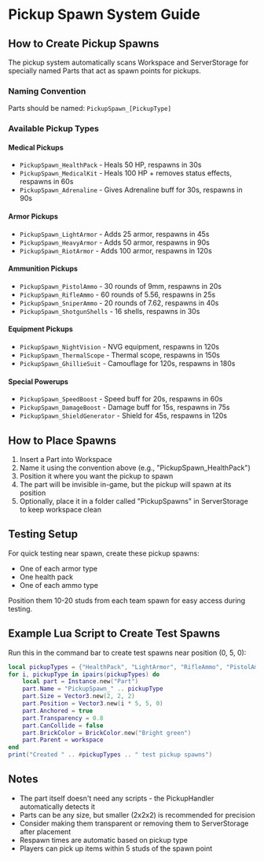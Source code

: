 # Pickup Spawn System Guide

## How to Create Pickup Spawns

The pickup system automatically scans Workspace and ServerStorage for specially named Parts that act as spawn points for pickups.

### Naming Convention
Parts should be named: `PickupSpawn_[PickupType]`

### Available Pickup Types

#### Medical Pickups
- `PickupSpawn_HealthPack` - Heals 50 HP, respawns in 30s
- `PickupSpawn_MedicalKit` - Heals 100 HP + removes status effects, respawns in 60s
- `PickupSpawn_Adrenaline` - Gives Adrenaline buff for 30s, respawns in 90s

#### Armor Pickups  
- `PickupSpawn_LightArmor` - Adds 25 armor, respawns in 45s
- `PickupSpawn_HeavyArmor` - Adds 50 armor, respawns in 90s
- `PickupSpawn_RiotArmor` - Adds 100 armor, respawns in 120s

#### Ammunition Pickups
- `PickupSpawn_PistolAmmo` - 30 rounds of 9mm, respawns in 20s
- `PickupSpawn_RifleAmmo` - 60 rounds of 5.56, respawns in 25s
- `PickupSpawn_SniperAmmo` - 20 rounds of 7.62, respawns in 40s
- `PickupSpawn_ShotgunShells` - 16 shells, respawns in 30s

#### Equipment Pickups
- `PickupSpawn_NightVision` - NVG equipment, respawns in 120s
- `PickupSpawn_ThermalScope` - Thermal scope, respawns in 150s
- `PickupSpawn_GhillieSuit` - Camouflage for 120s, respawns in 180s

#### Special Powerups
- `PickupSpawn_SpeedBoost` - Speed buff for 20s, respawns in 60s
- `PickupSpawn_DamageBoost` - Damage buff for 15s, respawns in 75s
- `PickupSpawn_ShieldGenerator` - Shield for 45s, respawns in 120s

## How to Place Spawns

1. Insert a Part into Workspace
2. Name it using the convention above (e.g., "PickupSpawn_HealthPack")
3. Position it where you want the pickup to spawn
4. The part will be invisible in-game, but the pickup will spawn at its position
5. Optionally, place it in a folder called "PickupSpawns" in ServerStorage to keep workspace clean

## Testing Setup

For quick testing near spawn, create these pickup spawns:
- One of each armor type
- One health pack
- One of each ammo type

Position them 10-20 studs from each team spawn for easy access during testing.

## Example Lua Script to Create Test Spawns

Run this in the command bar to create test spawns near position (0, 5, 0):

```lua
local pickupTypes = {"HealthPack", "LightArmor", "RifleAmmo", "PistolAmmo"}
for i, pickupType in ipairs(pickupTypes) do
    local part = Instance.new("Part")
    part.Name = "PickupSpawn_" .. pickupType
    part.Size = Vector3.new(2, 2, 2)
    part.Position = Vector3.new(i * 5, 5, 0)
    part.Anchored = true
    part.Transparency = 0.8
    part.CanCollide = false
    part.BrickColor = BrickColor.new("Bright green")
    part.Parent = workspace
end
print("Created " .. #pickupTypes .. " test pickup spawns")
```

## Notes

- The part itself doesn't need any scripts - the PickupHandler automatically detects it
- Parts can be any size, but smaller (2x2x2) is recommended for precision
- Consider making them transparent or removing them to ServerStorage after placement
- Respawn times are automatic based on pickup type
- Players can pick up items within 5 studs of the spawn point

